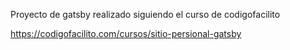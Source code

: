 Proyecto de gatsby realizado siguiendo el curso de codigofacilito

https://codigofacilito.com/cursos/sitio-persional-gatsby